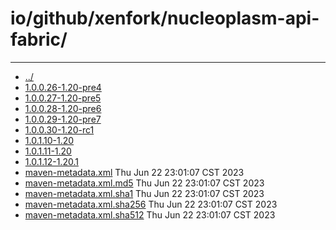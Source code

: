 # io/github/xenfork/nucleoplasm-api-fabric/

---
- [../](../index.md)
- [1.0.0.26-1.20-pre4](1.0.0.26-1.20-pre4/index.md)
- [1.0.0.27-1.20-pre5](1.0.0.27-1.20-pre5/index.md)
- [1.0.0.28-1.20-pre6](1.0.0.28-1.20-pre6/index.md)
- [1.0.0.29-1.20-pre7](1.0.0.29-1.20-pre7/index.md)
- [1.0.0.30-1.20-rc1](1.0.0.30-1.20-rc1/index.md)
- [1.0.1.10-1.20](1.0.1.10-1.20/index.md)
- [1.0.1.11-1.20](1.0.1.11-1.20/index.md)
- [1.0.1.12-1.20.1](1.0.1.12-1.20.1/index.md)
- [maven-metadata.xml](maven-metadata.xml) Thu Jun 22 23:01:07 CST 2023
- [maven-metadata.xml.md5](maven-metadata.xml.md5) Thu Jun 22 23:01:07 CST 2023
- [maven-metadata.xml.sha1](maven-metadata.xml.sha1) Thu Jun 22 23:01:07 CST 2023
- [maven-metadata.xml.sha256](maven-metadata.xml.sha256) Thu Jun 22 23:01:07 CST 2023
- [maven-metadata.xml.sha512](maven-metadata.xml.sha512) Thu Jun 22 23:01:07 CST 2023
